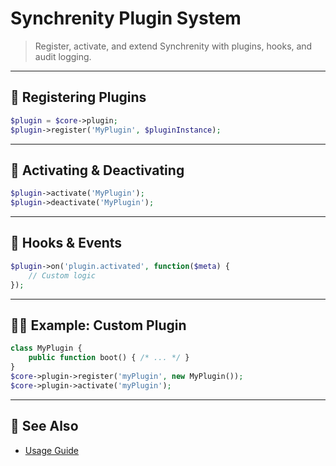 
# Synchrenity Plugin System

> Register, activate, and extend Synchrenity with plugins, hooks, and audit logging.

---

## 🧩 Registering Plugins

```php
$plugin = $core->plugin;
$plugin->register('MyPlugin', $pluginInstance);
```

---

## 🚦 Activating & Deactivating

```php
$plugin->activate('MyPlugin');
$plugin->deactivate('MyPlugin');
```

---

## 🔄 Hooks & Events

```php
$plugin->on('plugin.activated', function($meta) {
    // Custom logic
});
```

---

## 🧑‍💻 Example: Custom Plugin

```php
class MyPlugin {
    public function boot() { /* ... */ }
}
$core->plugin->register('myPlugin', new MyPlugin());
$core->plugin->activate('myPlugin');
```

---

## 🔗 See Also

- [Usage Guide](USAGE_GUIDE.md)
